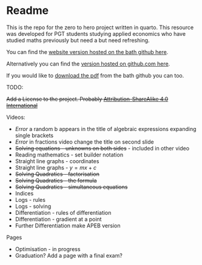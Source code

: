# Readme

This is the repo for the zero to hero project written in quarto. This resource was developed for PGT students studying applied economics who have studied maths previously but need a but need refreshing.

You can find the [website version hosted on the bath github here](https://github.bath.ac.uk/pages/edrs20/z2hq/).

Alternatively you can find the [version hosted on github.com here](https://bathmash.github.io/zero-to-hero/).

If you would like to [download the pdf](https://github.bath.ac.uk/edrs20/z2hq/blob/master/docs/zero-to-hero.pdf) from the bath github you can too.

TODO:

~~Add a License to the project. Probably [Attribution-ShareAlike 4.0 International](https://creativecommons.org/choose/)~~

Videos:

* *Error* a random b appears in the title of algebraic expressions expanding single brackets
* *Error* in fractions video change the title on second slide 
* ~~Solving equations - unknowns on both sides~~ - included in other video
* Reading mathematics - set builder notation
* Straight line graphs - coordinates
* Straight line graphs - $y = mx + c$
* ~~Solving Quadratics - factorisation~~
* ~~Solving Quadratics - the formula~~
* ~~Solving Quadratics - simultaneous equations~~
* Indices
* Logs - rules
* Logs - solving
* Differentiation - rules of differentiation
* Differentiation - gradient at a point
* Further Differentiation make APEB version

Pages

* Optimisation - in progress
* Graduation? Add a page with a final exam?
